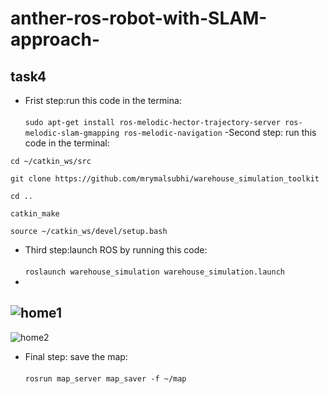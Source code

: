 # anther-ros-robot-with-SLAM-approach-
## task4
- Frist step:run this code in the termina:<br/>
<br/> `sudo apt-get install ros-melodic-hector-trajectory-server ros-melodic-slam-gmapping ros-melodic-navigation`
-Second step: run this code in the terminal:
```
cd ~/catkin_ws/src

git clone https://github.com/mrymalsubhi/warehouse_simulation_toolkit

cd ..

catkin_make

source ~/catkin_ws/devel/setup.bash
```
-  Third step:launch ROS by running this code:<br/>
<br/>  ` roslaunch warehouse_simulation warehouse_simulation.launch `
-
![home1](https://user-images.githubusercontent.com/85634146/130117528-a45f26c4-d666-4831-8c10-cae06cc2b0d1.jpeg)
- 
![home2](https://user-images.githubusercontent.com/85634146/130117541-52c35337-ef1e-423d-b40e-cd7cb98ee282.jpeg)
- Final step: save the map:<br/>
<br/>  `rosrun map_server map_saver -f ~/map  `

